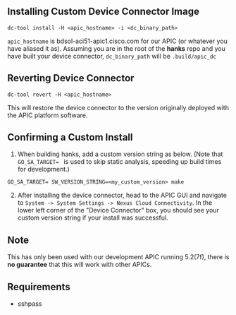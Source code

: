 ## Installing Custom Device Connector Image
```
dc-tool install -H <apic_hostname> -i <dc_binary_path>
```

`apic_hostname` is bdsol-aci51-apic1.cisco.com for our APIC (or whatever you have aliased it as). 
Assuming you are in the root of the  **hanks** repo and you have built your device connector, 
`dc_binary_path` will be `.build/apic_dc`

## Reverting Device Connector
```
dc-tool revert -H <apic_hostname>
```
This will restore the device connector to the version originally deployed with the APIC platform software.

## Confirming a Custom Install
1. When building hanks, add a custom version string as below. (Note that `GO_SA_TARGET= ` is used to skip static analysis, speeding up build times for development.)
```
GO_SA_TARGET= SW_VERSION_STRING=<my_custom_version> make
```


2. After installing the device connector, head to the APIC GUI and navigate to `System -> System Settings -> Nexus Cloud Connectivity`. 
In the lower left corner of the "Device Connector" box, you should see your custom version string if your install was successful. 


## Note
This has only been used with our development APIC running 5.2(7f), there is **no guarantee** that this will 
work with other APICs.

## Requirements
- sshpass